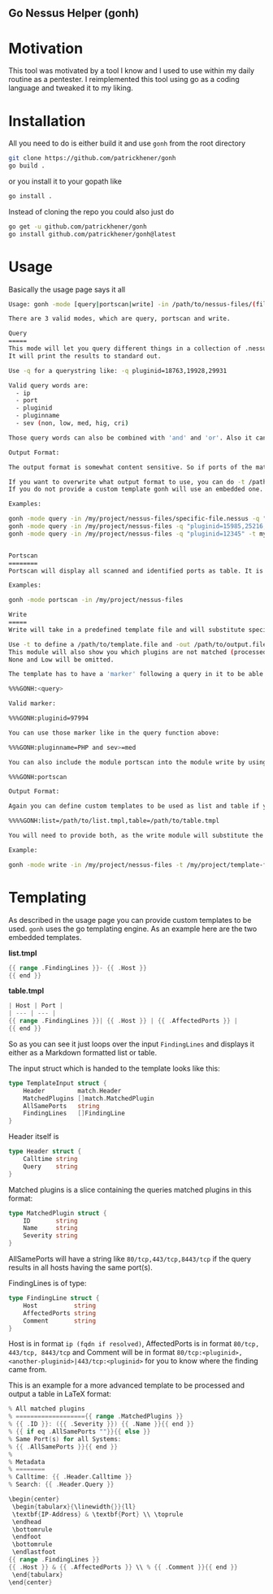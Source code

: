 ## Go Nessus Helper (gonh)

# Motivation

This tool was motivated by a tool I know and I used to use within my daily routine as a pentester. I reimplemented this tool using go as a coding language and tweaked it to my liking.

# Installation

All you need to do is either build it and use `gonh` from the root directory

```bash
git clone https://github.com/patrickhener/gonh
go build .
```

or you install it to your gopath like

```bash
go install .
```

Instead of cloning the repo you could also just do

```bash
go get -u github.com/patrickhener/gonh
go install github.com/patrickhener/gonh@latest
```
# Usage

Basically the usage page says it all

```bash
Usage: gonh -mode [query|portscan|write] -in /path/to/nessus-files/(file.nessus)

There are 3 valid modes, which are query, portscan and write.

Query
=====
This mode will let you query different things in a collection of .nessus files and give you output like a table or a list.
It will print the results to standard out.

Use -q for a querystring like: -q pluginid=18763,19928,29931

Valid query words are:
  - ip
  - port
  - pluginid
  - pluginname
  - sev (non, low, med, hig, cri)

Those query words can also be combined with 'and' and 'or'. Also it can be negated by using 'not'. In addition severity can be used like: sev>=med.

Output Format:

The output format is somewhat content sensitive. So if ports of the matched hosts are not all the same, gonh will output a table. Otherwise it will output a list. For example if you query ssl and it matches hosts on port 443 and 8443 this will be a table.

If you want to overwrite what output format to use, you can do -t /path/to/template.file to use a custom template. For templating reference see README.md.
If you do not provide a custom template gonh will use an embedded one.

Examples:

gonh -mode query -in /my/project/nessus-files/specific-file.nessus -q "pluginname=ssl and port=443"
gonh -mode query -in /my/project/nessus-files -q "pluginid=15985,25216,100464 or pluginname="samba" and sev>=hig or pluginname=samba and not sev=non"
gonh -mode query -in /my/project/nessus-files -q "pluginid=12345" -t mycustom.tmpl


Portscan
========
Portscan will display all scanned and identified ports as table. It is more or less a shortcut to '-mode query -q "pluginid=11219,34277"'. It can also take a custom table template via -t /path/to/custom/table.file.

Examples:

gonh -mode portscan -in /my/project/nessus-files

Write
=====
Write will take in a predefined template file and will substitute special 'markers' with the output of the corresponding query.

Use -t to define a /path/to/template.file and -out /path/to/output.file as an output file.
This module will also show you which plugins are not matched (processed) by your template. It will only show everything with the severity of Medium to Critical.
None and Low will be omitted.

The template has to have a 'marker' following a query in it to be able to substitute with content. This marker looks like this:

%%%GONH:<query>

Valid marker:

%%%GONH:pluginid=97994

You can use those marker like in the query function above:

%%%GONH:pluginname=PHP and sev>=med

You can also include the module portscan into the module write by using:

%%%GONH:portscan

Output Format:

Again you can define custom templates to be used as list and table if you provide a specific marker at the very first line of your template input file.

%%%%GONH:list=/path/to/list.tmpl,table=/path/to/table.tmpl

You will need to provide both, as the write module will substitute the content using the content-sensitive output.

Example:

gonh -mode write -in /my/project/nessus-files -t /my/project/template-file.md -out /my/outdir/output-file.md
```

# Templating

As described in the usage page you can provide custom templates to be used. `gonh` uses the go templating engine. As an example here are the two embedded templates.

**list.tmpl**
```go
{{ range .FindingLines }}- {{ .Host }}
{{ end }}
```

**table.tmpl**
```go
| Host | Port |
| --- | --- |
{{ range .FindingLines }}| {{ .Host }} | {{ .AffectedPorts }} |
{{ end }}
```

So as you can see it just loops over the input `FindingLines` and displays it either as a Markdown formatted list or table.

The input struct which is handed to the template looks like this:

```go
type TemplateInput struct {
	Header         match.Header
	MatchedPlugins []match.MatchedPlugin
	AllSamePorts   string
	FindingLines   []FindingLine
}
```

Header itself is

```go
type Header struct {
	Calltime string
	Query    string
}
```

Matched plugins is a slice containing the queries matched plugins in this format:

```go
type MatchedPlugin struct {
	ID       string
	Name     string
	Severity string
}
```

AllSamePorts will have a string like `80/tcp,443/tcp,8443/tcp` if the query results in all hosts having the same port(s).

FindingLines is of type:

```go
type FindingLine struct {
	Host          string
	AffectedPorts string
	Comment       string
}
```

Host is in format `ip (fqdn if resolved)`, AffectedPorts is in format `80/tcp, 443/tcp, 8443/tcp` and Comment will be in format `80/tcp:<pluginid>,<another-pluginid>|443/tcp:<pluginid>` for you to know where the finding came from.

This is an example for a more advanced template to be processed and output a table in LaTeX format:

```go
% All matched plugins
% ==================={{ range .MatchedPlugins }}
% {{ .ID }}: ({{ .Severity }}) {{ .Name }}{{ end }}
% {{ if eq .AllSamePorts ""}}{{ else }}
% Same Port(s) for all Systems:
% {{ .AllSamePorts }}{{ end }}
%
% Metadata
% ========
% Calltime: {{ .Header.Calltime }}
% Search: {{ .Header.Query }}

\begin{center}
 \begin{tabularx}{\linewidth{}}{ll}
 \textbf{IP-Address} & \textbf{Port} \\ \toprule
 \endhead
 \bottomrule
 \endfoot
 \bottomrule
 \endlastfoot
{{ range .FindingLines }}
{{ .Host }} & {{ .AffectedPorts }} \\ % {{ .Comment }}{{ end }}
 \end{tabularx}
\end{center}
```
